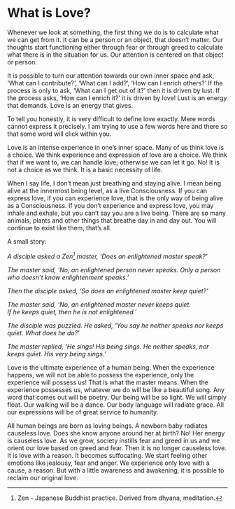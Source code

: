 # What is Love?

Whenever we look at something, the first
thing we do is to calculate what we can
get from it. It can be a person or an object,
that doesn’t matter. Our thoughts start
functioning either through fear or through
greed to calculate what there is in the
situation for us. Our attention is centered
on that object or person.

It is possible to turn our attention towards
our own inner space and ask, ‘What can I
contribute?’, ‘What can I add?’, ‘How can
I enrich others?’ If the process is only to
ask, ‘What can I get out of it?’ then it is
driven by lust. If the process asks, ‘How
can I enrich it?’ it is driven by love! Lust is
an energy that demands. Love is an energy
that gives.

To tell you honestly, it is very difficult to
define love exactly. Mere words cannot
express it precisely. I am trying to use a
few words here and there so that some
word will click within you.

Love is an intense experience in one’s inner
space. Many of us think love is a choice.
We think experience and expression of
love are a choice. We think that if we want
to, we can handle love; otherwise we can
let it go. No! It is not a choice as we think.
It is a basic necessity of life.

When I say life, I don’t mean just breathing
and staying alive. I mean being alive at the
innermost being level, as a live
Consciousness. If you can express love, if
you can experience love, that is the only
way of being alive as a Consciousness. If
you don’t experience and express love, you
may inhale and exhale, but you can’t say
you are a live being. There are so many
animals, plants and other things that
breathe day in and day out. You will
continue to exist like them, that’s all.

A small story:

_A disciple asked a Zen[^1] master, ‘Does
an enlightened master speak?’_

_The master said, ‘No, an enlightened
person never speaks. Only a person
who doesn’t know enlightenment
speaks.’_

_Then the disciple asked, ‘So does an
enlightened master keep quiet?’_

_The master
said, ‘No, an
enlightened
master never
keeps quiet.  
If
he keeps
quiet, then he
is not enlightened.’_

_The disciple was puzzled. He asked,
‘You say he neither speaks nor keeps
quiet. What does he do?’_

_The master replied, ‘He sings! His being
sings. He neither speaks, nor keeps
quiet. His very being sings.’_

Love is the ultimate experience of a human
being. When the experience happens, we
will not be able to possess the experience,
only the experience will possess us! That
is what the master means. When the
experience possesses us, whatever we do
will be like a beautiful song. Any word that
comes out will be poetry. Our being will
be so light. We will simply float. Our
walking will be a dance. Our body
language will radiate grace. All our
expressions will be of great service to
humanity.

All human beings are born as loving beings.
A newborn baby radiates causeless love.
Does she know anyone around her at birth?
No! Her energy is causeless love. As we
grow, society instills fear and greed in us
and we orient our love based on greed and
fear. Then it is no longer causeless love. It
is love with a reason. It becomes
suffocating. We start feeling other
emotions like jealousy, fear and anger. We
experience only love with a cause, a reason.
But with a little awareness and awakening,
it is possible to reclaim our original love.

[^1]: Zen - Japanese Buddhist practice. Derived from dhyana, meditation.
